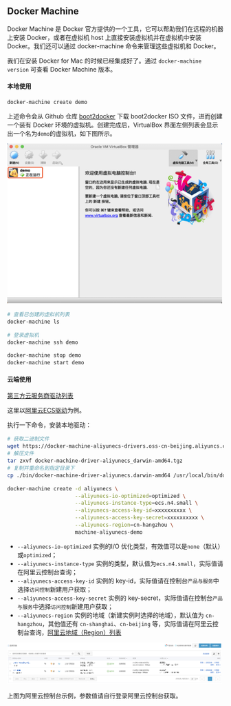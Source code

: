 ## Docker Machine

Docker Machine 是 Docker 官方提供的一个工具，它可以帮助我们在远程的机器上安装 Docker，或者在虚拟机 host 上直接安装虚拟机并在虚拟机中安装 Docker。我们还可以通过 docker-machine 命令来管理这些虚拟机和 Docker。

我们在安装 Docker for Mac 的时候已经集成好了。通过 `docker-machine version` 可查看 Docker Machine 版本。

#### 本地使用

```bash
docker-machine create demo
```

上述命令会从 Github 仓库 [boot2docker](https://github.com/boot2docker/boot2docker) 下载 boot2docker ISO 文件，进而创建一个装有 Docker 环境的虚拟机。创建完成后，VirtualBox 界面左侧列表会显示出一个名为`demo`的虚拟机，如下图所示。

<img src="./images/docker-machine-create-demo.png" alt="新建虚拟机" width="500">

```bash
# 查看已创建的虚拟机列表
docker-machine ls
```

```bash
# 登录虚拟机
docker-machine ssh demo
```
```bash
docker-machine stop demo
docker-machine start demo
```

#### 云端使用

[第三方云服务商驱动列表](https://github.com/docker/docker.github.io/blob/master/machine/AVAILABLE_DRIVER_PLUGINS.md)

这里以[阿里云ECS驱动](https://github.com/AliyunContainerService/docker-machine-driver-aliyunecs)为例。

执行一下命令，安装本地驱动：

```bash
# 获取二进制文件
wget https://docker-machine-aliyunecs-drivers.oss-cn-beijing.aliyuncs.com/docker-machine-driver-aliyunecs_darwin-amd64.tgz
# 解压文件
tar zxvf docker-machine-driver-aliyunecs_darwin-amd64.tgz
# 复制并重命名到指定目录下
cp ./bin/docker-machine-driver-aliyunecs.darwin-amd64 /usr/local/bin/docker-machine-driver-aliyunecs
```


```bash
docker-machine create -d aliyunecs \
                      --aliyunecs-io-optimized=optimized \
                      --aliyunecs-instance-type=ecs.n4.small \
                      --aliyunecs-access-key-id=xxxxxxxxxx \
                      --aliyunecs-access-key-secret=xxxxxxxxxx \
                      --aliyunecs-region=cn-hangzhou \
                      machine-aliyunecs-demo
```

 * `--aliyunecs-io-optimized`  实例的I/O 优化类型，有效值可以是`none`（默认）或`optimized`；
 * `--aliyunecs-instance-type` 实例的类型，默认值为`ecs.n4.small`，实际值请在阿里云控制台查询；
 * `--aliyunecs-access-key-id` 实例的 key-id，实际值请在控制台`产品与服务`中选择`访问控制`新建用户获取；
 * `--aliyunecs-access-key-secret` 实例的 key-secret，实际值请在控制台`产品与服务`中选择`访问控制`新建用户获取；
 * `--aliyunecs-region` 实例的地域（新建实例时选择的地域），默认值为 `cn-hangzhou`，其他值还有 `cn-shanghai`、`cn-beijing` 等，实际值请在阿里云控制台查询，[阿里云地域（Region）列表](https://help.aliyun.com/document_detail/40654.html)
 
 <img src="./images/aliyunecs-instance.png" alt="阿里云ECS实例" width="500">
 
 上图为阿里云控制台示例，参数值请自行登录阿里云控制台获取。

